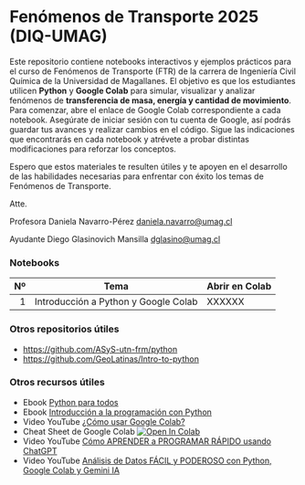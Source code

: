 # Fenómenos de Transporte 2025 (DIQ-UMAG)

Este repositorio contiene notebooks interactivos y ejemplos prácticos para el curso de Fenómenos de Transporte (FTR) de la carrera de Ingeniería Civil Química de la Universidad de Magallanes.
El objetivo es que los estudiantes utilicen **Python** y **Google Colab** para simular, visualizar y analizar fenómenos de **transferencia de masa, energía y cantidad de movimiento**.
Para comenzar, abre el enlace de Google Colab correspondiente a cada notebook. Asegúrate de iniciar sesión con tu cuenta de Google, así podrás guardar tus avances y realizar cambios en el código. Sigue las indicaciones que encontrarás en cada notebook y atrévete a probar distintas modificaciones para reforzar los conceptos.

Espero que estos materiales te resulten útiles y te apoyen en el desarrollo de las habilidades necesarias para enfrentar con éxito los temas de Fenómenos de Transporte. 


Atte.  

Profesora Daniela Navarro-Pérez [daniela.navarro@umag.cl](mailto:daniela.navarro@umag.cl)  

Ayudante Diego Glasinovich Mansilla [dglasino@umag.cl](mailto:dglasino@umag.cl)


### Notebooks
| Nº  | Tema                                  | Abrir en Colab |
|----:|---------------------------------------|----------------|
| 1   | Introducción a Python y Google Colab  | XXXXXX |


### Otros repositorios útiles
- https://github.com/ASyS-utn-frm/python
- https://github.com/GeoLatinas/Intro-to-python

### Otros recursos útiles
- Ebook [Python para todos](https://drive.google.com/file/d/0B5VsS3feMSSgNTU4OGJkZDktMjgzNy00NGNlLWFkYjUtYmQ1ZWI1NDBjOTVj/view?resourcekey=0-bAgfYp82Tah5u0Xaj7pGgQ)
- Ebook [Introducción a la programación con Python](https://ia802802.us.archive.org/34/items/IntroduccinALaProgramacinConPythonBecerra/Introducci%C3%B3n%20a%20la%20programaci%C3%B3n%20con%20Python%20-%20Becerra.pdf)
- Video YouTube [¿Cómo usar Google Colab?](https://youtu.be/GO5JY2OWnuI?si=DimOZJH6PvvesPrW)
- Cheat Sheet de Google Colab [![Open In Colab](https://colab.research.google.com/assets/colab-badge.svg)](https://colab.research.google.com/github/Tanu-N-Prabhu/Python/blob/master/Cheat_sheet_for_Google_Colab.ipynb)
- Video YouTube [Cómo APRENDER a PROGRAMAR RÁPIDO usando ChatGPT](https://youtu.be/NNFILURqLv8?si=5ycmY1NJQ78rMHNj)
- Video YouTube [Análisis de Datos FÁCIL y PODEROSO con Python, Google Colab y Gemini IA](https://youtu.be/6sTizI7BtgM?si=kTZZs2kk4PH-c4Eu)
